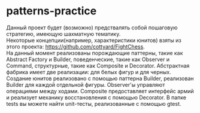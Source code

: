 # patterns-practice
Данный проект будет (возможно) предствалять собой пошаговую стратегию, имеющую шахматную тематику.  
Некоторые концепции(например, характеристики юнитов) взяты из этого проекта: https://github.com/cottyard/FightChess.  
На данный момент реализованы порождающие паттерны, такие как Abstract Factory
и Builder, поведенческие, такие как Observer и Command, структурные, такие как Composite и Decorator.
Абстрактная фабрика имеет две реализации: для белых фигур и для черных.  
Создание юнитов реализовано с помощью паттерна Builder, реализован Builder для каждой отдельной фигуры.
Observer'ы управляют операциями между ходами. Composite предоставляет интерфейс армий
и реализует механику восстановления с помощью Decorator.
В папке tests вы можете найти unit-тесты, реализованные с помощью gtest.
